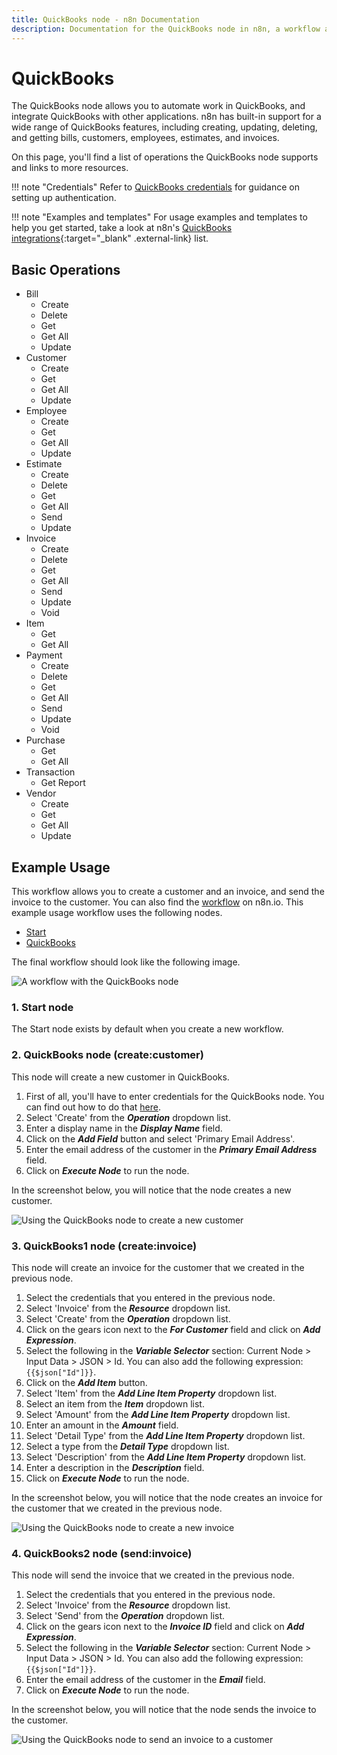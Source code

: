 ```yaml
---
title: QuickBooks node - n8n Documentation
description: Documentation for the QuickBooks node in n8n, a workflow automation platform. Includes details of operations and configuration, and links to examples and credentials information.
---
```


# QuickBooks

The QuickBooks node allows you to automate work in QuickBooks, and integrate QuickBooks with other applications. n8n has built-in support for a wide range of QuickBooks features, including creating, updating, deleting, and getting bills, customers, employees, estimates, and invoices. 

On this page, you'll find a list of operations the QuickBooks node supports and links to more resources.

!!! note "Credentials"
    Refer to [QuickBooks credentials](/integrations/builtin/credentials/quickbooks/) for guidance on setting up authentication. 

!!! note "Examples and templates"
    For usage examples and templates to help you get started, take a look at n8n's [QuickBooks integrations](https://n8n.io/integrations/quickbooks-online/){:target="_blank" .external-link} list.


## Basic Operations

* Bill
    * Create
    * Delete
    * Get
    * Get All
    * Update
* Customer
    * Create
    * Get
    * Get All
    * Update
* Employee
    * Create
    * Get
    * Get All
    * Update
* Estimate
    * Create
    * Delete
    * Get
    * Get All
    * Send
    * Update
* Invoice
    * Create
    * Delete
    * Get
    * Get All
    * Send
    * Update
    * Void
* Item
    * Get
    * Get All
* Payment
    * Create
    * Delete
    * Get
    * Get All
    * Send
    * Update
    * Void
* Purchase
    * Get
    * Get All
* Transaction
    * Get Report
* Vendor
    * Create
    * Get
    * Get All
    * Update

## Example Usage

This workflow allows you to create a customer and an invoice, and send the invoice to the customer. You can also find the [workflow](https://n8n.io/workflows/949) on n8n.io. This example usage workflow uses the following nodes.
- [Start](/integrations/builtin/core-nodes/n8n-nodes-base.start/)
- [QuickBooks]()

The final workflow should look like the following image.

![A workflow with the QuickBooks node](/_images/integrations/builtin/app-nodes/quickbooks/workflow.png)

### 1. Start node

The Start node exists by default when you create a new workflow.

### 2. QuickBooks node (create:customer)

This node will create a new customer in QuickBooks.

1. First of all, you'll have to enter credentials for the QuickBooks node. You can find out how to do that [here](/integrations/builtin/credentials/quickbooks/).
2. Select 'Create' from the ***Operation*** dropdown list.
3. Enter a display name in the ***Display Name*** field.
4. Click on the ***Add Field*** button and select 'Primary Email Address'.
5. Enter the email address of the customer in the ***Primary Email Address*** field.
6. Click on ***Execute Node*** to run the node.

In the screenshot below, you will notice that the node creates a new customer.

![Using the QuickBooks node to create a new customer](/_images/integrations/builtin/app-nodes/quickbooks/quickbooks_node.png)

### 3. QuickBooks1 node (create:invoice)

This node will create an invoice for the customer that we created in the previous node.


1. Select the credentials that you entered in the previous node.
2. Select 'Invoice' from the ***Resource*** dropdown list.
3. Select 'Create' from the ***Operation*** dropdown list.
4. Click on the gears icon next to the ***For Customer*** field and click on ***Add Expression***.
5. Select the following in the ***Variable Selector*** section: Current Node > Input Data > JSON > Id. You can also add the following expression: `{{$json["Id"]}}`.
6. Click on the ***Add Item*** button.
7. Select 'Item' from the ***Add Line Item Property*** dropdown list.
8. Select an item from the ***Item*** dropdown list.
9. Select 'Amount' from the ***Add Line Item Property*** dropdown list.
10. Enter an amount in the ***Amount*** field.
11. Select 'Detail Type' from the ***Add Line Item Property*** dropdown list.
12. Select a type from the ***Detail Type*** dropdown list.
13. Select 'Description' from the ***Add Line Item Property*** dropdown list.
14. Enter a description in the ***Description*** field.
15. Click on ***Execute Node*** to run the node.

In the screenshot below, you will notice that the node creates an invoice for the customer that we created in the previous node.

![Using the QuickBooks node to create a new invoice](/_images/integrations/builtin/app-nodes/quickbooks/quickbooks1_node.png)

### 4. QuickBooks2 node (send:invoice)

This node will send the invoice that we created in the previous node.

1. Select the credentials that you entered in the previous node.
2. Select 'Invoice' from the ***Resource*** dropdown list.
3. Select 'Send' from the ***Operation*** dropdown list.
4. Click on the gears icon next to the ***Invoice ID*** field and click on ***Add Expression***.
5. Select the following in the ***Variable Selector*** section: Current Node > Input Data > JSON > Id. You can also add the following expression: `{{$json["Id"]}}`.
6. Enter the email address of the customer in the ***Email*** field.
7. Click on ***Execute Node*** to run the node.


In the screenshot below, you will notice that the node sends the invoice to the customer.

![Using the QuickBooks node to send an invoice to a customer](/_images/integrations/builtin/app-nodes/quickbooks/quickbooks2_node.png)

